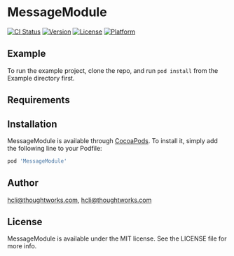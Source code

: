 # MessageModule

[![CI Status](https://img.shields.io/travis/hcli@thoughtworks.com/MessageModule.svg?style=flat)](https://travis-ci.org/hcli@thoughtworks.com/MessageModule)
[![Version](https://img.shields.io/cocoapods/v/MessageModule.svg?style=flat)](https://cocoapods.org/pods/MessageModule)
[![License](https://img.shields.io/cocoapods/l/MessageModule.svg?style=flat)](https://cocoapods.org/pods/MessageModule)
[![Platform](https://img.shields.io/cocoapods/p/MessageModule.svg?style=flat)](https://cocoapods.org/pods/MessageModule)

## Example

To run the example project, clone the repo, and run `pod install` from the Example directory first.

## Requirements

## Installation

MessageModule is available through [CocoaPods](https://cocoapods.org). To install
it, simply add the following line to your Podfile:

```ruby
pod 'MessageModule'
```

## Author

hcli@thoughtworks.com, hcli@thoughtworks.com

## License

MessageModule is available under the MIT license. See the LICENSE file for more info.
